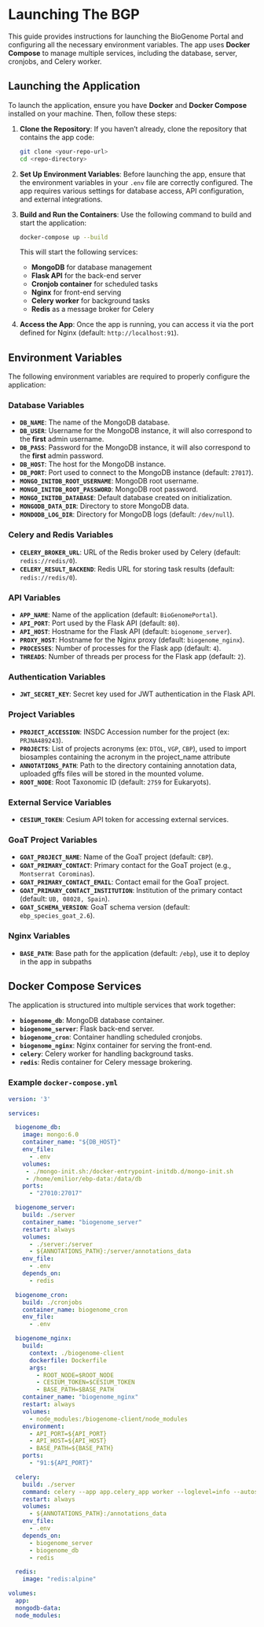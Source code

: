 # Launching The BGP

This guide provides instructions for launching the BioGenome Portal and configuring all the necessary environment variables. The app uses **Docker Compose** to manage multiple services, including the database, server, cronjobs, and Celery worker.

## Launching the Application

To launch the application, ensure you have **Docker** and **Docker Compose** installed on your machine. Then, follow these steps:

1. **Clone the Repository**: 
   If you haven’t already, clone the repository that contains the app code:
   ```bash
   git clone <your-repo-url>
   cd <repo-directory>
   ```

2. **Set Up Environment Variables**: 
   Before launching the app, ensure that the environment variables in your `.env` file are correctly configured. The app requires various settings for database access, API configuration, and external integrations.

3. **Build and Run the Containers**: 
   Use the following command to build and start the application:
   ```bash
   docker-compose up --build
   ```

   This will start the following services:
   - **MongoDB** for database management
   - **Flask API** for the back-end server
   - **Cronjob container** for scheduled tasks
   - **Nginx** for front-end serving
   - **Celery worker** for background tasks
   - **Redis** as a message broker for Celery

4. **Access the App**: 
   Once the app is running, you can access it via the port defined for Nginx (default: `http://localhost:91`).

## Environment Variables

The following environment variables are required to properly configure the application:

### Database Variables

- **`DB_NAME`**: The name of the MongoDB database.
- **`DB_USER`**: Username for the MongoDB instance, it will also correspond to the **first** admin username.
- **`DB_PASS`**: Password for the MongoDB instance, it will also correspond to the **first** admin password.
- **`DB_HOST`**: The host for the MongoDB instance.
- **`DB_PORT`**: Port used to connect to the MongoDB instance (default: `27017`).
- **`MONGO_INITDB_ROOT_USERNAME`**: MongoDB root username.
- **`MONGO_INITDB_ROOT_PASSWORD`**: MongoDB root password.
- **`MONGO_INITDB_DATABASE`**: Default database created on initialization.
- **`MONGODB_DATA_DIR`**: Directory to store MongoDB data.
- **`MONDODB_LOG_DIR`**: Directory for MongoDB logs (default: `/dev/null`).

### Celery and Redis Variables

- **`CELERY_BROKER_URL`**: URL of the Redis broker used by Celery (default: `redis://redis/0`).
- **`CELERY_RESULT_BACKEND`**: Redis URL for storing task results (default: `redis://redis/0`).

### API Variables

- **`APP_NAME`**: Name of the application (default: `BioGenomePortal`).
- **`API_PORT`**: Port used by the Flask API (default: `80`).
- **`API_HOST`**: Hostname for the Flask API (default: `biogenome_server`).
- **`PROXY_HOST`**: Hostname for the Nginx proxy (default: `biogenome_nginx`).
- **`PROCESSES`**: Number of processes for the Flask app (default: `4`).
- **`THREADS`**: Number of threads per process for the Flask app (default: `2`).

### Authentication Variables

- **`JWT_SECRET_KEY`**: Secret key used for JWT authentication in the Flask API.

### Project Variables

- **`PROJECT_ACCESSION`**: INSDC Accession number for the project (ex: `PRJNA489243`).
- **`PROJECTS`**: List of projects acronyms (ex: `DTOL`, `VGP`, `CBP`), used to import biosamples containing the acronym in the project_name attribute
- **`ANNOTATIONS_PATH`**: Path to the directory containing annotation data, uploaded gffs files will be stored in the mounted volume.
- **`ROOT_NODE`**: Root Taxonomic ID (default: `2759` for Eukaryots).

### External Service Variables

- **`CESIUM_TOKEN`**: Cesium API token for accessing external services.

### GoaT Project Variables

- **`GOAT_PROJECT_NAME`**: Name of the GoaT project (default: `CBP`).
- **`GOAT_PRIMARY_CONTACT`**: Primary contact for the GoaT project (e.g., `Montserrat Corominas`).
- **`GOAT_PRIMARY_CONTACT_EMAIL`**: Contact email for the GoaT project.
- **`GOAT_PRIMARY_CONTACT_INSTITUTION`**: Institution of the primary contact (default: `UB, 08028, Spain`).
- **`GOAT_SCHEMA_VERSION`**: GoaT schema version (default: `ebp_species_goat_2.6`).

### Nginx Variables

- **`BASE_PATH`**: Base path for the application (default: `/ebp`), use it to deploy in the app in subpaths

## Docker Compose Services

The application is structured into multiple services that work together:

- **`biogenome_db`**: MongoDB database container.
- **`biogenome_server`**: Flask back-end server.
- **`biogenome_cron`**: Container handling scheduled cronjobs.
- **`biogenome_nginx`**: Nginx container for serving the front-end.
- **`celery`**: Celery worker for handling background tasks.
- **`redis`**: Redis container for Celery message brokering.

### Example `docker-compose.yml`

```yaml
version: '3'

services:

  biogenome_db:
    image: mongo:6.0
    container_name: "${DB_HOST}"
    env_file:
      - .env
    volumes:
     - ./mongo-init.sh:/docker-entrypoint-initdb.d/mongo-init.sh
     - /home/emilior/ebp-data:/data/db
    ports:
      - "27010:27017"

  biogenome_server:
    build: ./server
    container_name: "biogenome_server"
    restart: always
    volumes:
      - ./server:/server
      - ${ANNOTATIONS_PATH}:/server/annotations_data
    env_file:
      - .env
    depends_on:
      - redis

  biogenome_cron:
    build: ./cronjobs
    container_name: biogenome_cron
    env_file:
      - .env

  biogenome_nginx:
    build:
      context: ./biogenome-client
      dockerfile: Dockerfile
      args:
        - ROOT_NODE=$ROOT_NODE
        - CESIUM_TOKEN=$CESIUM_TOKEN
        - BASE_PATH=$BASE_PATH
    container_name: "biogenome_nginx"
    restart: always
    volumes:
      - node_modules:/biogenome-client/node_modules
    environment:
      - API_PORT=${API_PORT}
      - API_HOST=${API_HOST}
      - BASE_PATH=${BASE_PATH}
    ports:
      - "91:${API_PORT}"

  celery:
    build: ./server
    command: celery --app app.celery_app worker --loglevel=info --autoscale=1,1 --max-tasks-per-child=1
    restart: always
    volumes:
      - ${ANNOTATIONS_PATH}:/annotations_data
    env_file:
      - .env
    depends_on:
      - biogenome_server
      - biogenome_db
      - redis

  redis:
    image: "redis:alpine"

volumes:
  app:
  mongodb-data:
  node_modules:
```